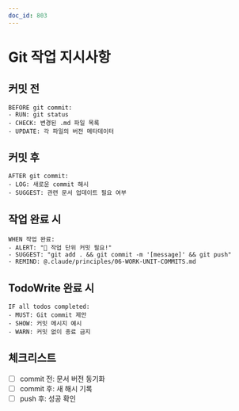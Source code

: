 ```yaml
---
doc_id: 803
---
```


# Git 작업 지시사항

## 커밋 전

```
BEFORE git commit:
- RUN: git status
- CHECK: 변경된 .md 파일 목록
- UPDATE: 각 파일의 버전 메타데이터
```

## 커밋 후

```
AFTER git commit:
- LOG: 새로운 commit 해시
- SUGGEST: 관련 문서 업데이트 필요 여부
```

## 작업 완료 시

```
WHEN 작업 완료:
- ALERT: "🚨 작업 단위 커밋 필요!"
- SUGGEST: "git add . && git commit -m '[message]' && git push"
- REMIND: @.claude/principles/06-WORK-UNIT-COMMITS.md
```

## TodoWrite 완료 시

```
IF all todos completed:
- MUST: Git commit 제안
- SHOW: 커밋 메시지 예시
- WARN: 커밋 없이 종료 금지
```

## 체크리스트

- [ ] commit 전: 문서 버전 동기화
- [ ] commit 후: 새 해시 기록
- [ ] push 후: 성공 확인